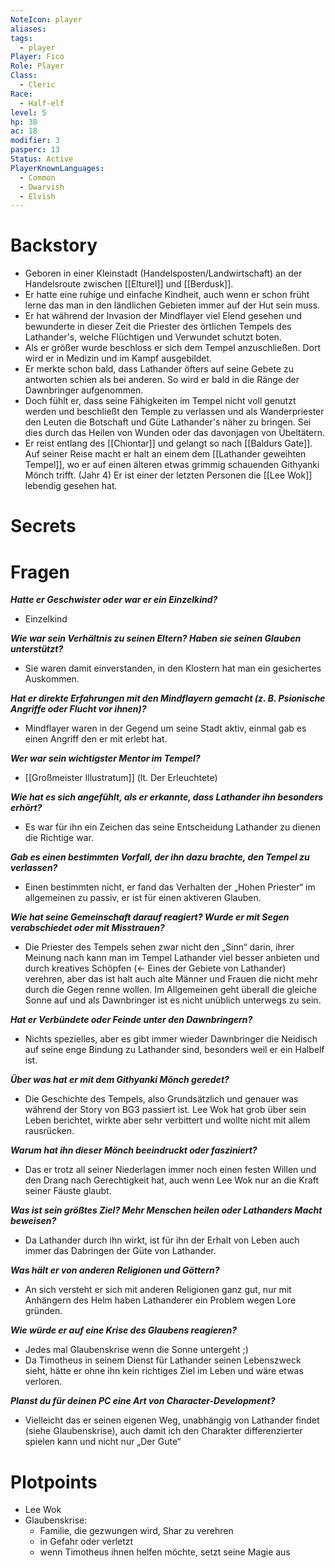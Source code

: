 ```yaml
---
NoteIcon: player
aliases: 
tags:
  - player
Player: Fico
Role: Player
Class:
  - Cleric
Race:
  - Half-elf
level: 5
hp: 38
ac: 18
modifier: 3
pasperc: 13
Status: Active
PlayerKnownLanguages:
  - Common
  - Dwarvish
  - Elvish
---
```

# Backstory
- Geboren in einer Kleinstadt (Handelsposten/Landwirtschaft) an der Handelsroute zwischen [[Elturel]] und [[Berdusk]]. 
- Er hatte eine ruhige und einfache Kindheit, auch wenn er schon früht lerne das man in den ländlichen Gebieten immer auf der Hut sein muss. 
- Er hat während der Invasion der Mindflayer viel Elend gesehen und bewunderte in dieser Zeit die Priester des örtlichen Tempels des Lathander's, welche Flüchtigen und Verwundet schutzt boten. 
- Als er größer wurde beschloss er sich dem Tempel anzuschließen. Dort wird er in Medizin und im Kampf ausgebildet.
- Er merkte schon bald, dass Lathander öfters auf seine Gebete zu antworten schien als bei anderen. So wird er bald in die Ränge der Dawnbringer aufgenommen. 
- Doch fühlt er, dass seine Fähigkeiten im Tempel nicht voll genutzt werden und beschließt den Temple zu verlassen und als Wanderpriester den Leuten die Botschaft und Güte Lathander's näher zu bringen. Sei dies durch das Heilen von Wunden oder das davonjagen von Übeltätern. 
- Er reist entlang des [[Chiontar]] und gelangt so nach [[Baldurs Gate]]. Auf seiner Reise macht er halt an einem dem [[Lathander geweihten Tempel]], wo er auf einen älteren etwas grimmig schauenden Githyanki Mönch trifft. (Jahr 4) Er ist einer der letzten Personen die [[Lee Wok]] lebendig gesehen hat.
# Secrets

# Fragen
***Hatte er Geschwister oder war er ein Einzelkind?***
- Einzelkind

***Wie war sein Verhältnis zu seinen Eltern? Haben sie seinen Glauben unterstützt?***
- Sie waren damit einverstanden, in den Klostern hat man ein gesichertes Auskommen.

***Hat er direkte Erfahrungen mit den Mindflayern gemacht (z. B. Psionische Angriffe oder Flucht vor ihnen)?***
- Mindflayer waren in der Gegend um seine Stadt aktiv, einmal gab es einen Angriff den er mit erlebt hat.

***Wer war sein wichtigster Mentor im Tempel?***
- [[Großmeister Illustratum]] (lt. Der Erleuchtete)

***Wie hat es sich angefühlt, als er erkannte, dass Lathander ihn besonders erhört?***
- Es war für ihn ein Zeichen das seine Entscheidung Lathander zu dienen die Richtige war.

***Gab es einen bestimmten Vorfall, der ihn dazu brachte, den Tempel zu verlassen?***
- Einen bestimmten nicht, er fand das Verhalten der „Hohen Priester“ im allgemeinen zu passiv, er ist für einen aktiveren Glauben.

***Wie hat seine Gemeinschaft darauf reagiert? Wurde er mit Segen verabschiedet oder mit Misstrauen?***
- Die Priester des Tempels sehen zwar nicht den „Sinn“ darin, ihrer Meinung nach kann man im Tempel Lathander viel besser anbieten und durch kreatives Schöpfen (← Eines der Gebiete von Lathander) verehren, aber das ist halt auch alte Männer und Frauen die nicht mehr durch die Gegen renne wollen. Im Allgemeinen geht überall die gleiche Sonne auf und als Dawnbringer ist es nicht unüblich unterwegs zu sein.

***Hat er Verbündete oder Feinde unter den Dawnbringern?***
- Nichts spezielles, aber es gibt immer wieder Dawnbringer die Neidisch auf seine enge Bindung zu Lathander sind, besonders weil er ein Halbelf ist.

***Über was hat er mit dem Githyanki Mönch geredet?***
- Die Geschichte des Tempels, also Grundsätzlich und genauer was während der Story von BG3 passiert ist. Lee Wok hat grob über sein Leben berichtet, wirkte aber sehr verbittert und wollte nicht mit allem rausrücken.

***Warum hat ihn dieser Mönch beeindruckt oder fasziniert?***
- Das er trotz all seiner Niederlagen immer noch einen festen Willen und den Drang nach Gerechtigkeit hat, auch wenn Lee Wok nur an die Kraft seiner Fäuste glaubt.

***Was ist sein größtes Ziel? Mehr Menschen heilen oder Lathanders Macht beweisen?***
- Da Lathander durch ihn wirkt, ist für ihn der Erhalt von Leben auch immer das Dabringen der Güte von Lathander.

***Was hält er von anderen Religionen und Göttern?***
- An sich versteht er sich mit anderen Religionen ganz gut, nur mit Anhängern des Helm haben Lathanderer ein Problem wegen Lore gründen.

***Wie würde er auf eine Krise des Glaubens reagieren?***
- Jedes mal Glaubenskrise wenn die Sonne untergeht ;)
- Da Timotheus in seinem Dienst für Lathander seinen Lebenszweck sieht, hätte er ohne ihn kein richtiges Ziel im Leben und wäre etwas verloren.

***Planst du für deinen PC eine Art von Character-Development?***
- Vielleicht das er seinen eigenen Weg, unabhängig von Lathander findet  (siehe Glaubenskrise), auch damit ich den Charakter differenzierter spielen kann und nicht nur „Der Gute“
# Plotpoints
- Lee Wok
- Glaubenskrise:
	- Familie, die gezwungen wird, Shar zu verehren
	- in Gefahr oder verletzt
	- wenn Timotheus ihnen helfen möchte, setzt seine Magie aus

